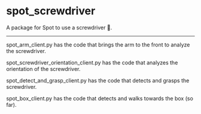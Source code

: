 # spot_screwdriver
A package for Spot to use a screwdriver :dog:.

----
spot_arm_client.py has the code that brings the arm to the front to analyze the screwdriver.

spot_screwdriver_orientation_client.py has the code that analyzes the orientation of the screwdriver.

spot_detect_and_grasp_client.py has the code that detects and grasps the screwdriver.

spot_box_client.py has the code that detects and walks towards the box (so far).
